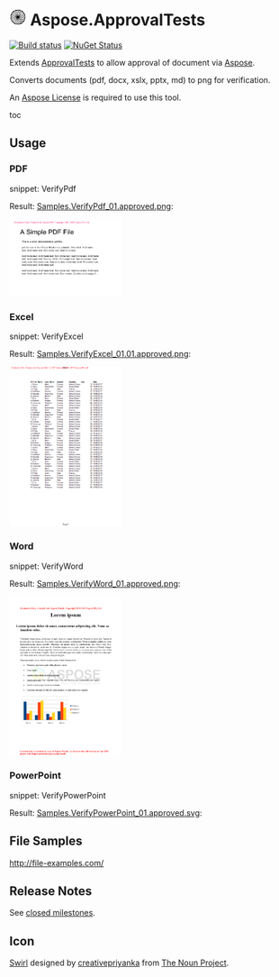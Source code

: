 # <img src="/src/icon.png" height="30px"> Aspose.ApprovalTests

[![Build status](https://ci.appveyor.com/api/projects/status/nohkvrf18rjb90u3?svg=true)](https://ci.appveyor.com/project/SimonCropp/aspose-approvaltests) [![NuGet Status](https://img.shields.io/nuget/v/Aspose.ApprovalTests.svg?cacheSeconds=86400)](https://www.nuget.org/packages/Aspose.ApprovalTests/)

Extends [ApprovalTests](https://github.com/approvals/ApprovalTests.Net) to allow approval of document via [Aspose](https://www.aspose.com/).

Converts documents (pdf, docx, xslx, pptx, md) to png for verification.

An [Aspose License](https://purchase.aspose.com/policies/license-types) is required to use this tool.

toc


## Usage


### PDF

snippet: VerifyPdf

Result: [Samples.VerifyPdf_01.approved.png](/src/Tests/Samples.VerifyPdf_01.approved.png):

<img src="/src/Tests/Samples.VerifyPdf_01.approved.png" width="200px">


### Excel

snippet: VerifyExcel

Result: [Samples.VerifyExcel_01.01.approved.png](/src/Tests/Samples.VerifyExcel_01.01.approved.png):

<img src="/src/Tests/Samples.VerifyExcel_01.01.approved.png" width="200px">


### Word

snippet: VerifyWord

Result: [Samples.VerifyWord_01.approved.png](/src/Tests/Samples.VerifyWord_01.approved.png):

<img src="/src/Tests/Samples.VerifyWord_01.approved.png" width="200px">


### PowerPoint

snippet: VerifyPowerPoint

Result: [Samples.VerifyPowerPoint_01.approved.svg](/src/Tests/Samples.VerifyPowerPoint_01.approved.svg):


## File Samples

http://file-examples.com/


## Release Notes

See [closed milestones](../../milestones?state=closed).


## Icon

[Swirl](https://thenounproject.com/term/swirl/1568686/) designed by [creativepriyanka](https://thenounproject.com/creativepriyanka) from [The Noun Project](https://thenounproject.com/creativepriyanka).